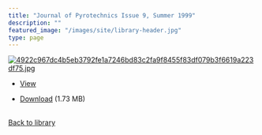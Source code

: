 ```yaml
---
title: "Journal of Pyrotechnics Issue 9, Summer 1999"
description: ""
featured_image: "/images/site/library-header.jpg"
type: page
---
```


<a href="" target="_blank">![4922c967dc4b5eb3792fe1a7246bd83c2fa9f8455f83df079b3f6619a223df75.jpg](/images/library/4922c967dc4b5eb3792fe1a7246bd83c2fa9f8455f83df079b3f6619a223df75.jpg)</a>
* <a href="" target="_blank">View</a>

* [Download]() (1.73 MB)

<br />[Back to library](/library/)
